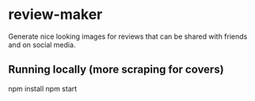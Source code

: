 # review-maker
Generate nice looking images for reviews that can be shared with friends and on social media.

## Running locally (more scraping for covers)
npm install
npm start